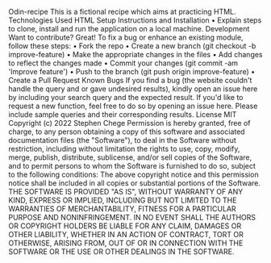 Odin-recipe
This is a fictional recipe which aims at practicing HTML.
Technologies Used
HTML
Setup Instructions and Installation
•	Explain steps to clone, install and run the application on a local machine.
Development
Want to contribute? Great!
To fix a bug or enhance an existing module, follow these steps:
•	Fork the repo
•	Create a new branch (git checkout -b improve-feature)
•	Make the appropriate changes in the files
•	Add changes to reflect the changes made
•	Commit your changes (git commit -am 'Improve feature')
•	Push to the branch (git push origin improve-feature)
•	Create a Pull Request
Known Bugs
If you find a bug (the website couldn't handle the query and or gave undesired results), kindly open an issue here by including your search query and the expected result.
If you'd like to request a new function, feel free to do so by opening an issue here. Please include sample queries and their corresponding results.
License
MIT Copyright (c) 2022 Stephen Chege
Permission is hereby granted, free of charge, to any person obtaining a copy of this software and associated documentation files (the "Software"), to deal in the Software without restriction, including without limitation the rights to use, copy, modify, merge, publish, distribute, sublicense, and/or sell copies of the Software, and to permit persons to whom the Software is furnished to do so, subject to the following conditions:
The above copyright notice and this permission notice shall be included in all copies or substantial portions of the Software.
THE SOFTWARE IS PROVIDED "AS IS", WITHOUT WARRANTY OF ANY KIND, EXPRESS OR IMPLIED, INCLUDING BUT NOT LIMITED TO THE WARRANTIES OF MERCHANTABILITY, FITNESS FOR A PARTICULAR PURPOSE AND NONINFRINGEMENT. IN NO EVENT SHALL THE AUTHORS OR COPYRIGHT HOLDERS BE LIABLE FOR ANY CLAIM, DAMAGES OR OTHER LIABILITY, WHETHER IN AN ACTION OF CONTRACT, TORT OR OTHERWISE, ARISING FROM, OUT OF OR IN CONNECTION WITH THE SOFTWARE OR THE USE OR OTHER DEALINGS IN THE SOFTWARE.